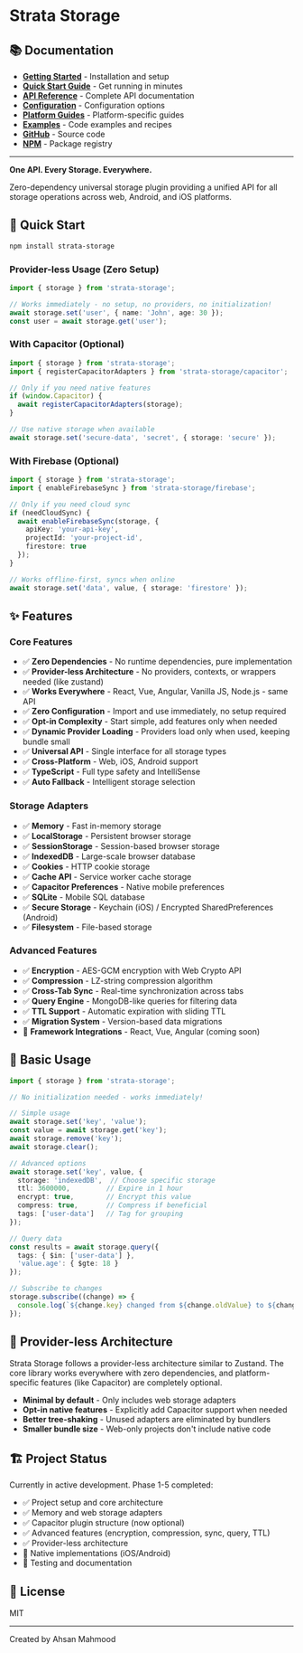 # Strata Storage

## 📚 Documentation

- **[Getting Started](./docs/getting-started/installation.md)** - Installation and setup
- **[Quick Start Guide](./docs/getting-started/quick-start.md)** - Get running in minutes
- **[API Reference](./docs/api/README.md)** - Complete API documentation
- **[Configuration](./docs/getting-started/configuration.md)** - Configuration options
- **[Platform Guides](./docs/guides/platforms/web.md)** - Platform-specific guides
- **[Examples](./docs/examples/README.md)** - Code examples and recipes
- **[GitHub](https://github.com/aoneahsan/strata-storage)** - Source code
- **[NPM](https://www.npmjs.com/package/strata-storage)** - Package registry

---

**One API. Every Storage. Everywhere.**

Zero-dependency universal storage plugin providing a unified API for all storage operations across web, Android, and iOS platforms.

## 🚀 Quick Start

```bash
npm install strata-storage
```

### Provider-less Usage (Zero Setup)
```typescript
import { storage } from 'strata-storage';

// Works immediately - no setup, no providers, no initialization!
await storage.set('user', { name: 'John', age: 30 });
const user = await storage.get('user');
```

### With Capacitor (Optional)
```typescript
import { storage } from 'strata-storage';
import { registerCapacitorAdapters } from 'strata-storage/capacitor';

// Only if you need native features
if (window.Capacitor) {
  await registerCapacitorAdapters(storage);
}

// Use native storage when available
await storage.set('secure-data', 'secret', { storage: 'secure' });
```

### With Firebase (Optional)
```typescript
import { storage } from 'strata-storage';
import { enableFirebaseSync } from 'strata-storage/firebase';

// Only if you need cloud sync
if (needCloudSync) {
  await enableFirebaseSync(storage, {
    apiKey: 'your-api-key',
    projectId: 'your-project-id',
    firestore: true
  });
}

// Works offline-first, syncs when online
await storage.set('data', value, { storage: 'firestore' });
```

## ✨ Features

### Core Features
- ✅ **Zero Dependencies** - No runtime dependencies, pure implementation
- ✅ **Provider-less Architecture** - No providers, contexts, or wrappers needed (like zustand)
- ✅ **Works Everywhere** - React, Vue, Angular, Vanilla JS, Node.js - same API
- ✅ **Zero Configuration** - Import and use immediately, no setup required
- ✅ **Opt-in Complexity** - Start simple, add features only when needed
- ✅ **Dynamic Provider Loading** - Providers load only when used, keeping bundle small
- ✅ **Universal API** - Single interface for all storage types
- ✅ **Cross-Platform** - Web, iOS, Android support
- ✅ **TypeScript** - Full type safety and IntelliSense
- ✅ **Auto Fallback** - Intelligent storage selection

### Storage Adapters
- ✅ **Memory** - Fast in-memory storage
- ✅ **LocalStorage** - Persistent browser storage
- ✅ **SessionStorage** - Session-based browser storage
- ✅ **IndexedDB** - Large-scale browser database
- ✅ **Cookies** - HTTP cookie storage
- ✅ **Cache API** - Service worker cache storage
- ✅ **Capacitor Preferences** - Native mobile preferences
- ✅ **SQLite** - Mobile SQL database
- ✅ **Secure Storage** - Keychain (iOS) / Encrypted SharedPreferences (Android)
- ✅ **Filesystem** - File-based storage

### Advanced Features
- ✅ **Encryption** - AES-GCM encryption with Web Crypto API
- ✅ **Compression** - LZ-string compression algorithm
- ✅ **Cross-Tab Sync** - Real-time synchronization across tabs
- ✅ **Query Engine** - MongoDB-like queries for filtering data
- ✅ **TTL Support** - Automatic expiration with sliding TTL
- ✅ **Migration System** - Version-based data migrations
- 🚧 **Framework Integrations** - React, Vue, Angular (coming soon)

## 📖 Basic Usage

```typescript
import { storage } from 'strata-storage';

// No initialization needed - works immediately!

// Simple usage
await storage.set('key', 'value');
const value = await storage.get('key');
await storage.remove('key');
await storage.clear();

// Advanced options
await storage.set('key', value, {
  storage: 'indexedDB',  // Choose specific storage
  ttl: 3600000,         // Expire in 1 hour
  encrypt: true,        // Encrypt this value
  compress: true,       // Compress if beneficial
  tags: ['user-data']   // Tag for grouping
});

// Query data
const results = await storage.query({
  tags: { $in: ['user-data'] },
  'value.age': { $gte: 18 }
});

// Subscribe to changes
storage.subscribe((change) => {
  console.log(`${change.key} changed from ${change.oldValue} to ${change.newValue}`);
});
```

## 🎯 Provider-less Architecture

Strata Storage follows a provider-less architecture similar to Zustand. The core library works everywhere with zero dependencies, and platform-specific features (like Capacitor) are completely optional.

- **Minimal by default** - Only includes web storage adapters
- **Opt-in native features** - Explicitly add Capacitor support when needed
- **Better tree-shaking** - Unused adapters are eliminated by bundlers
- **Smaller bundle size** - Web-only projects don't include native code

## 🏗 Project Status

Currently in active development. Phase 1-5 completed:
- ✅ Project setup and core architecture
- ✅ Memory and web storage adapters
- ✅ Capacitor plugin structure (now optional)
- ✅ Advanced features (encryption, compression, sync, query, TTL)
- ✅ Provider-less architecture
- 🚧 Native implementations (iOS/Android)
- 🚧 Testing and documentation

## 📄 License

MIT

---

Created by Ahsan Mahmood
